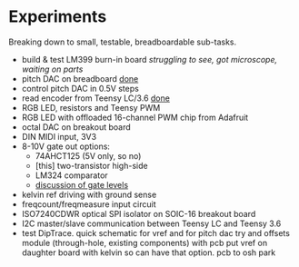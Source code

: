 # Experiments

Breaking down to small, testable, breadboardable sub-tasks.

- build & test LM399 burn-in board *struggling to see, got microscope, waiting on parts*
- pitch DAC on breadboard [done](code/)
- control pitch DAC in 0.5V steps
- read encoder from Teensy LC/3.6 [done](code/EncoderTest/EncoderTest.ino)
- RGB LED, resistors and Teensy PWM
- RGB LED with offloaded 16-channel PWM chip from Adafruit
- octal DAC on breakout board
- DIN MIDI input, 3V3
- 8-10V gate out options:
    - 74AHCT125 (5V only, so no)
    - [this] two-transistor high-side
    - LM324 comparator
    - [discussion of gate levels](https://www.muffwiggler.com/forum/viewtopic.php?p=468009&sid=1596d8bf763b7e4b2635537f46b4323f)
- kelvin ref driving with ground sense
- freqcount/freqmeasure input circuit
- ISO7240CDWR optical SPI isolator on SOIC-16 breakout board
- I2C master/slave communication between Teensy LC and Teensy 3.6
- test DipTrace.
    quick schematic for vref
    and for pitch dac
    try and offsets module (through-hole, existing components) with pcb put vref on daughter board with kelvin so can have that option.
    pcb to osh park


